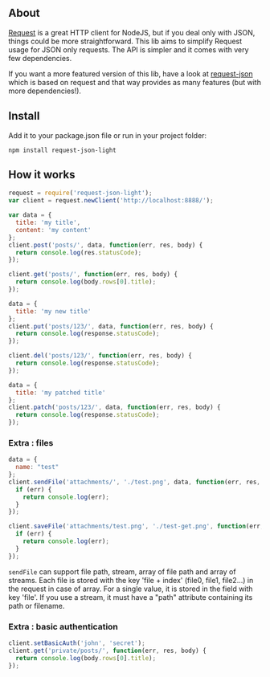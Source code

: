 ## About

[Request](https://github.com/mikeal/request) is a great HTTP client for NodeJS,
but if you deal only with JSON, things could be more straightforward. This lib
aims to simplify Request usage for JSON only requests. The API is simpler and
it comes with very few dependencies.

If you want a more featured version of this lib, have a look at 
[request-json](https://github.com/cozy/request-json) which is based on request
and that way provides as many features (but with more dependencies!).

## Install

Add it to your package.json file or run in your project folder:

    npm install request-json-light

## How it works

```javascript
request = require('request-json-light');
var client = request.newClient('http://localhost:8888/');

var data = {
  title: 'my title',
  content: 'my content'
};
client.post('posts/', data, function(err, res, body) {
  return console.log(res.statusCode);
});

client.get('posts/', function(err, res, body) {
  return console.log(body.rows[0].title);
});

data = {
  title: 'my new title'
};
client.put('posts/123/', data, function(err, res, body) {
  return console.log(response.statusCode);
});

client.del('posts/123/', function(err, res, body) {
  return console.log(response.statusCode);
});

data = {
  title: 'my patched title'
};
client.patch('posts/123/', data, function(err, res, body) {
  return console.log(response.statusCode);
});
```

### Extra : files

```javascript
data = {
  name: "test"
};
client.sendFile('attachments/', './test.png', data, function(err, res, body) {
  if (err) {
    return console.log(err);
  }
});

client.saveFile('attachments/test.png', './test-get.png', function(err, res, body) {
  if (err) {
    return console.log(err);
  }
});

```

`sendFile` can support file path, stream, array of file path and array of
streams. Each file is stored with the key 'file + index' (file0, file1,
file2...) in the request in case of array. For a single value, it is stored in
the field with key 'file'.
If you use a stream, it must have a "path" attribute containing its path or filename.


### Extra : basic authentication

```javascript
client.setBasicAuth('john', 'secret');
client.get('private/posts/', function(err, res, body) {
  return console.log(body.rows[0].title);
});

```

